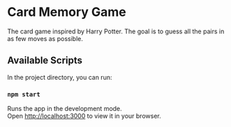 # Card Memory Game 

The card game inspired by Harry Potter. The goal is to guess all the pairs in as few moves as possible. 

## Available Scripts

In the project directory, you can run:

### `npm start`

Runs the app in the development mode.\
Open [http://localhost:3000](http://localhost:3000) to view it in your browser.

